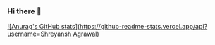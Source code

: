 ### Hi there 👋
[![Anurag's GitHub stats](https://github-readme-stats.vercel.app/api?username=Shreyansh Agrawal)](https://github.com/anuraghazra/github-readme-stats)
